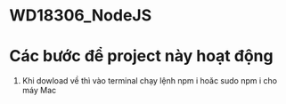 # WD18306_NodeJS

# Các bước để project này hoạt động

1. Khi dowload về thì vào terminal chạy lệnh npm i hoăc sudo npm i cho máy Mac

